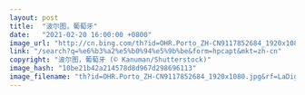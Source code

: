 ```yaml
---
layout: post
title:  "波尔图，葡萄牙"
date:   "2021-02-20 16:00:00 +0800"
image_url: "http://cn.bing.com/th?id=OHR.Porto_ZH-CN9117852684_1920x1080.jpg&rf=LaDigue_1920x1080.jpg&pid=hp"
link: "/search?q=%e6%b3%a2%e5%b0%94%e5%9b%be&form=hpcapt&mkt=zh-cn"
copyright: "波尔图，葡萄牙 (© Kanuman/Shutterstock)"
image_hash: "10be21b42a214578d8d967d298696113"
image_filename: "th?id=OHR.Porto_ZH-CN9117852684_1920x1080.jpg&rf=LaDigue_1920x1080.jpg&pid=hp"
---
```

